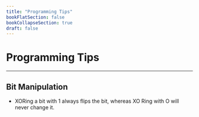```yaml
---
title: "Programming Tips"
bookFlatSection: false
bookCollapseSection: true
draft: false
---
```


# Programming Tips
---

## Bit Manipulation

* XORing a bit with 1 always flips the bit, whereas XO Ring with O will never change it.
